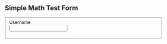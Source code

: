 <!DOCTYPE html>
<html lang="en-us">
<head>
    <h2>Simple Math Test Form</h2>
    <meta charset="UTF-8">
    <meta name="viewport" content="width = device-width, initial-scale=1.0">
    <meta name="author" content="Kira Zamora">
    <meta name="keywords" content="simple math test form, math test, simple math, math test">
    <meta name="desciption" content=" addition, multiplcation, and subtraction math test">
</head>
</html>
<body>
<fieldset>
  <form>
    Username</br>
    <input type="text">
    </br>
  </form>
</fieldset>
</body>

